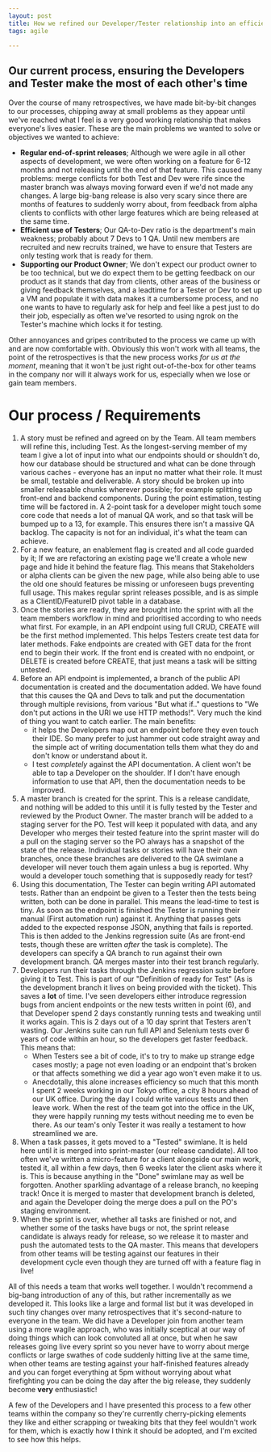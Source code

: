 ```yaml
---
layout: post
title: How we refined our Developer/Tester relationship into an efficient process
tags: agile

---
```


## Our current process, ensuring the Developers and Tester make the most of each other's time

Over the course of many retrospectives, we have made bit-by-bit changes to our processes, chipping away at small problems as they appear until we've reached what I feel is a very good working relationship that makes everyone's lives easier. These are the main problems we wanted to solve or objectives we wanted to achieve:

  - **Regular end-of-sprint releases**; Although we were agile in all other aspects of development, we were often working on a feature for 6-12 months and not releasing until the end of that feature. This caused many problems: merge conflicts for both Test and Dev were rife since the master branch was always moving forward even if we'd not made any changes. A large big-bang release is also very scary since there are months of features to suddenly worry about, from feedback from alpha clients to conflicts with other large features which are being released at the same time. 
  - **Efficient use of Testers**; Our QA-to-Dev ratio is the department's main weakness; probably about 7 Devs to 1 QA. Until new members are recruited and new recruits trained, we have to ensure that Testers are only testing work that is ready for them.
  - **Supporting our Product Owner**; We don't expect our product owner to be too technical, but we do expect them to be getting feedback on our product as it stands that day from clients, other areas of the business or giving feedback themselves, and a leadtime for a Tester or Dev to set up a VM and populate it with data makes it a cumbersome process, and no one wants to have to regularly ask for help and feel like a pest just to do their job, especially as often we've resorted to using ngrok on the Tester's machine which locks it for testing.

Other annoyances and gripes contributed to the process we came up with and are now comfortable with. Obviously this won't work with all teams, the point of the retrospectives is that the new process works _for us at the moment_, meaning that it won't be just right out-of-the-box for other teams in the company nor will it always work for us, especially when we lose or gain team members.

# Our process / Requirements

1. A story must be refined and agreed on by the Team. All team members will refine this, including Test. As the longest-serving member of my team I give a lot of input into what our endpoints should or shouldn't do, how our database should be structured and what can be done through various caches - everyone has an input no matter what their role. It must be small, testable and deliverable. A story should be broken up into smaller releasable chunks wherever possible; for example splitting up front-end and backend components. During the point estimation, testing time will be factored in. A 2-point task for a developer might touch some core code that needs a lot of manual QA work, and so that task will be bumped up to a 13, for example. This ensures there isn't a massive QA backlog. The capacity is not for an individual, it's what the team can achieve.
2. For a new feature, an enablement flag is created and all code guarded by it; If we are refactoring an existing page we'll create a whole new page and hide it behind the feature flag. This means that Stakeholders or alpha clients can be given the new page, while also being able to use the old one should features be missing or unforeseen bugs preventing full usage. This makes regular sprint releases possible, and is as simple as a ClientID/FeatureID pivot table in a database.
3. Once the stories are ready, they are brought into the sprint with all the team members workflow in mind and prioritised according to who needs what first. For example, in an API endpoint using full CRUD, CREATE will be the first method implemented. This helps Testers create test data for later methods. Fake endpoints are created with GET data for the front end to begin their work. If the front end is created with no endpoint, or DELETE is created before CREATE, that just means a task will be sitting untested.
4. Before an API endpoint is implemented, a branch of the public API documentation is created and the documentation added. We have found that this causes the QA and Devs to talk and put the documentation through multiple revisions, from various "But what if.." questions to "We don't put actions in the URI we use HTTP methods!". Very much the kind of thing you want to catch earlier. The main benefits:
   * it helps the Developers map out an endpoint before they even touch their IDE. So many prefer to just hammer out code straight away and the simple act of writing documentation tells them what they do and don't know or understand about it.
   * I test _completely_ against the API documentation. A client won't be able to tap a Developer on the shoulder. If I don't have enough information to use that API, then the documentation needs to be improved. 
5. A master branch is created for the sprint. This is a release candidate, and nothing will be added to this until it is fully tested by the Tester and reviewed by the Product Owner. The master branch will be added to a staging server for the PO. Test will keep it populated with data, and any Developer who merges their tested feature into the sprint master will do a pull on the staging server so the PO always has a snapshot of the state of the release. Individual tasks or stories will have their own branches, once these branches are delivered to the QA swimlane a developer will never touch them again unless a bug is reported. Why would a developer touch something that is supposedly ready for test?
6. Using this documentation, The Tester can begin writing API automated tests. Rather than an endpoint be given to a Tester then the tests being written, both can be done in parallel. This means the lead-time to test is tiny. As soon as the endpoint is finished the Tester is running their manual (First automation run) against it. Anything that passes gets added to the expected response JSON, anything that fails is reported. This is then added to the Jenkins regression suite (As are front-end tests, though these are written _after_ the task is complete). The developers can specify a QA branch to run against their own development branch. QA merges master into their test branch regularly.
7. Developers run their tasks through the Jenkins regression suite before giving it to Test. This is part of our "Definition of ready for Test" (As is the development branch it lives on being provided with the ticket). This saves a **lot** of time. I've seen developers either introduce regression bugs from ancient endpoints or the new tests written in point (6), and that Developer spend 2 days constantly running tests and tweaking until it works again. This is 2 days out of a 10 day sprint that Testers aren't wasting. Our Jenkins suite can run full API and Selenium tests over 6 years of code within an hour, so the developers get faster feedback. This means that:
   * When Testers see a bit of code, it's to try to make up strange edge cases mostly; a page not even loading or an endpoint that's broken or that affects something we did a year ago won't even make it to us.
   * Anecdotally, this alone increases efficiency so much that this month I spent 2 weeks working in our Tokyo office, a city 8 hours ahead of our UK office. During the day I could write various tests and then leave work. When the rest of the team got into the office in the UK, they were happily running my tests without needing me to even be there. As our team's only Tester it was really a testament to how streamlined we are.
8. When a task passes, it gets moved to a "Tested" swimlane. It is held here until it is merged into sprint-master (our release candidate). All too often we've written a micro-feature for a client alongside our main work, tested it, all within a few days, then 6 weeks later the client asks where it is. This is because anything in the "Done" swimlane may as well be forgotten. Another sparkling advantage of a release branch, no keeping track! Once it is merged to master that development branch is deleted, and again the Developer doing the merge does a pull on the PO's staging environment.
9. When the sprint is over, whether all tasks are finished or not, and whether some of the tasks have bugs or not, the sprint release candidate is always ready for release, so we release it to master and push the automated tests to the QA master. This means that developers from other teams will be testing against our features in their development cycle even though they are turned off with a feature flag in live!


All of this needs a team that works well together. I wouldn't recommend a big-bang introduction of any of this, but rather incrementally as we developed it. This looks like a large and formal list but it was developed in such tiny changes over many retrospectives that it's second-nature to everyone in the team. We did have a Developer join from another team using a more wagile approach, who was initially sceptical at our way of doing things which can look convoluted all at once, but when he saw releases going live every sprint so you never have to worry about merge conflicts or large swathes of code suddenly hitting live at the same time, when other teams are testing against your half-finished features already and you can forget everything at 5pm without worrying about what firefighting you can be doing the day after the big release, they suddenly become **very** enthusiastic!

A few of the Developers and I have presented this process to a few other teams within the company so they're currently cherry-picking elements they like and either scrapping or tweaking bits that they feel wouldn't work for them, which is exactly how I think it should be adopted, and I'm excited to see how this helps.


